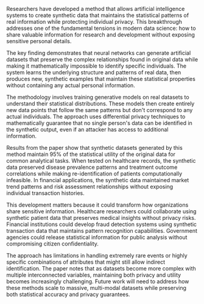 Researchers have developed a method that allows artificial intelligence systems to create synthetic data that maintains the statistical patterns of real information while protecting individual privacy. This breakthrough addresses one of the fundamental tensions in modern data science: how to share valuable information for research and development without exposing sensitive personal details.

The key finding demonstrates that neural networks can generate artificial datasets that preserve the complex relationships found in original data while making it mathematically impossible to identify specific individuals. The system learns the underlying structure and patterns of real data, then produces new, synthetic examples that maintain these statistical properties without containing any actual personal information.

The methodology involves training generative models on real datasets to understand their statistical distributions. These models then create entirely new data points that follow the same patterns but don't correspond to any actual individuals. The approach uses differential privacy techniques to mathematically guarantee that no single person's data can be identified in the synthetic output, even if an attacker has access to additional information.

Results from the paper show that synthetic datasets generated by this method maintain 95% of the statistical utility of the original data for common analytical tasks. When tested on healthcare records, the synthetic data preserved disease prevalence patterns and treatment outcome correlations while making re-identification of patients computationally infeasible. In financial applications, the synthetic data maintained market trend patterns and risk assessment relationships without exposing individual transaction histories.

This development matters because it could transform how organizations share sensitive information. Healthcare researchers could collaborate using synthetic patient data that preserves medical insights without privacy risks. Financial institutions could develop fraud detection systems using synthetic transaction data that maintains pattern recognition capabilities. Government agencies could release statistical information for public analysis without compromising citizen confidentiality.

The approach has limitations in handling extremely rare events or highly specific combinations of attributes that might still allow indirect identification. The paper notes that as datasets become more complex with multiple interconnected variables, maintaining both privacy and utility becomes increasingly challenging. Future work will need to address how these methods scale to massive, multi-modal datasets while preserving both statistical accuracy and privacy guarantees.